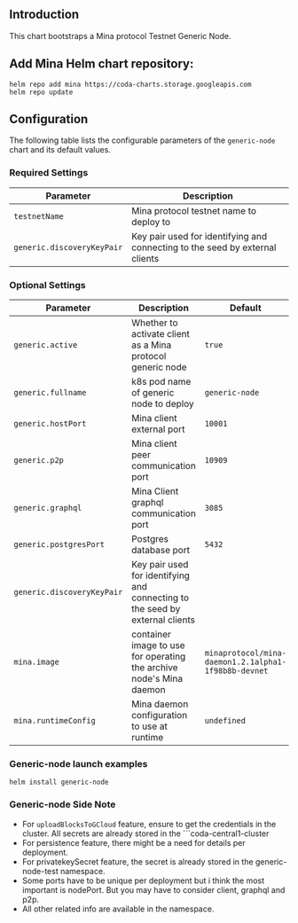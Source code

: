 ## Introduction

This chart bootstraps a Mina protocol Testnet Generic Node.

## Add Mina Helm chart repository:

 ```console
 helm repo add mina https://coda-charts.storage.googleapis.com
 helm repo update
 ```

## Configuration

The following table lists the configurable parameters of the `generic-node` chart and its default values.

### Required Settings

Parameter | Description
--- | ---
`testnetName` | Mina protocol testnet name to deploy to
`generic.discoveryKeyPair` | Key pair used for identifying and connecting to the seed by external clients 

### Optional Settings

Parameter | Description | Default
--- | --- | ---
`generic.active` | Whether to activate client as a Mina protocol generic node | `true`
`generic.fullname` | k8s pod name of generic node to deploy | `generic-node`
`generic.hostPort` | Mina client external port | `10001`
`generic.p2p` | Mina client peer communication port | `10909`
`generic.graphql` | Mina Client graphql communication port | `3085`
`generic.postgresPort` | Postgres database port | `5432`
`generic.discoveryKeyPair` | Key pair used for identifying and connecting to the seed by external clients 
`mina.image` | container image to use for operating the archive node's Mina daemon | `minaprotocol/mina-daemon1.2.1alpha1-1f98b8b-devnet`
`mina.runtimeConfig` | Mina daemon configuration to use at runtime | `undefined`

### Generic-node launch examples

```console
helm install generic-node
```
### Generic-node Side Note
- For ```uploadBlocksToGCloud``` feature, ensure to get the credentials in the cluster. All secrets are already stored in the ```coda-central1-cluster
- For persistence feature, there might be a need for details per deployment.
- For privatekeySecret feature, the secret is already stored in the generic-node-test namespace.
- Some ports have to be unique per deployment but i think the most important is nodePort. But you may have to consider client, graphql and p2p.
- All other related info are available in the namespace.